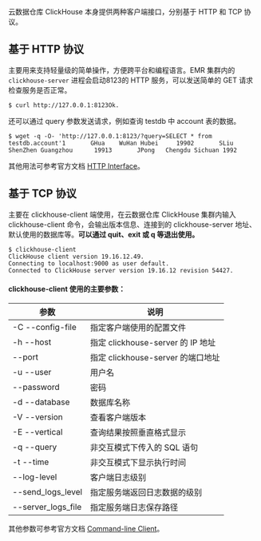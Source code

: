 云数据仓库 ClickHouse 本身提供两种客户端接口，分别基于 HTTP 和 TCP 协议。

## 基于 HTTP 协议
主要用来支持轻量级的简单操作，方便跨平台和编程语言。EMR 集群内的 `clickhouse-server` 进程会启动8123的 HTTP 服务，可以发送简单的 GET 请求检查服务是否正常。
```
$ curl http://127.0.0.1:8123Ok.
```
还可以通过 query 参数发送请求，例如查询 testdb 中 account 表的数据。
```
$ wget -q -O- 'http://127.0.0.1:8123/?query=SELECT * from testdb.account'1       GHua    WuHan Hubei     19902       SLiu    ShenZhen Guangzhou      19913       JPong   Chengdu Sichuan 1992
```
其他用法可参考官方文档 [HTTP Interface](https://clickhouse.tech/docs/en/interfaces/http/)。

## 基于 TCP 协议
主要在 clickhouse-client 端使用，在云数据仓库 ClickHouse 集群内输入 clickhouse-client 命令，会输出版本信息、连接到的 clickhouse-server 地址、默认使用的数据库等。**可以通过 quit、exit 或 q 等退出使用。**
```
$ clickhouse-client
ClickHouse client version 19.16.12.49.
Connecting to localhost:9000 as user default.
Connected to ClickHouse server version 19.16.12 revision 54427.
```
#### clickhouse-client 使用的主要参数：

| 参数 | 说明  |
|---------|----------|
|  -C --config-file | 指定客户端使用的配置文件 |
|  -h --host  |指定 clickhouse-server 的 IP 地址  |
|  --port | 指定 clickhouse-server 的端口地址 |
|   -u --user |用户名  |
|  --password  |密码  |
|  -d --database | 数据库名称 |
|  -V --version | 查看客户端版本 |
|  -E --vertical | 查询结果按照垂直格式显示 |
|  -q --query | 非交互模式下传入的 SQL 语句 |
| -t --time | 非交互模式下显示执行时间 |
|  --log-level | 客户端日志级别 |
| --send_logs_level | 指定服务端返回日志数据的级别 |
|  --server_logs_file | 指定服务端日志保存路径 |

其他参数可参考官方文档 [Command-line Client](https://clickhouse.tech/docs/en/interfaces/cli/)。
